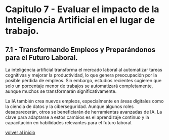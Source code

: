 # Capitulo 7 - Evaluar el impacto de la Inteligencia Artificial en el lugar de trabajo.

## 7.1 - Transformando Empleos y Preparándonos para el Futuro Laboral.

La inteligencia artificial transforma el mercado laboral al automatizar tareas cognitivas y mejorar la productividad, lo que genera preocupación por la posible pérdida de empleos. Sin embargo, estudios recientes sugieren que solo un porcentaje menor de trabajos se automatizará completamente, aunque muchos se transformarán significativamente.

La IA también crea nuevos empleos, especialmente en áreas digitales como la ciencia de datos y la ciberseguridad. Aunque algunos roles desaparecerán, otros se beneficiarán de herramientas avanzadas de IA. La clave para adaptarse a estos cambios es el aprendizaje continuo y la capacitación en habilidades relevantes para el futuro laboral.

[volver al inicio](README.md)